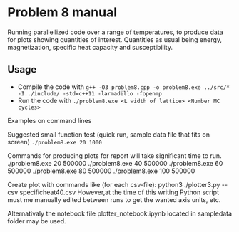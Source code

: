 # Problem 8 manual
Running parallellized code over a range of temperatures, to produce data for plots showing quantities of interest. 
Quantities as usual being energy, magnetization, specific heat capacity and susceptibility.

## Usage
- Compile the code with `g++ -O3 problem8.cpp -o problem8.exe ../src/* -I../include/ -std=c++11 -larmadillo -fopenmp`
- Run the code with `./problem8.exe <L width of lattice> <Number MC cycles>`

Examples on command lines 

Suggested small function test (quick run, sample data file that fits on screen)
`./problem8.exe 20 1000`

Commands for producing plots for report will take significant time to run.
./problem8.exe 20 500000
./problem8.exe 40 500000
./problem8.exe 60 500000
./problem8.exe 80 500000
./problem8.exe 100 500000

Create plot with commands like (for each csv-file):
python3 ./plotter3.py  --csv specificheat40.csv
However,at the time of this writing Python script must me manually edited between runs to get the wanted axis units, etc.

Alternativaly the notebook file plotter_notebook.ipynb located in sampledata folder may be used.